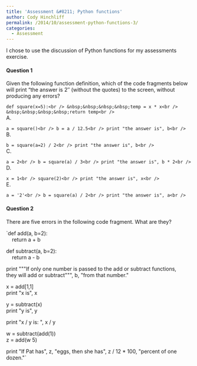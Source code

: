 ```yaml
---
title: 'Assessment &#8211; Python functions'
author: Cody Hinchliff
permalink: /2014/10/assessment-python-functions-3/
categories:
  - Assessment
---
```

I chose to use the discussion of Python functions for my assessments exercise.

#### Question 1

Given the following function definition, which of the code fragments below will print &#8220;the answer is 2&#8243; (without the quotes) to the screen, without producing any errors?

`def square(x=5):<br />
&nbsp;&nbsp;&nbsp;&nbsp;temp = x * x<br />
&nbsp;&nbsp;&nbsp;&nbsp;return temp<br />
`  
A.

`a = square()<br />
b = a / 12.5<br />
print "the answer is", b<br />
`  
B.

`b = square(a=2) / 2<br />
print "the answer is", b<br />
`  
C.

`a = 2<br />
b = square(a) / 3<br />
print "the answer is", b * 2<br />
`  
D.

`x = 1<br />
square(2)<br />
print "the answer is", x<br />
`  
E.

`a = '2'<br />
b = square(a) / 2<br />
print "the answer is", a<br />
`

#### Question 2

There are five errors in the following code fragment. What are they?

`def add(a, b=2):<br />
&nbsp;&nbsp;&nbsp;&nbsp;return a + b</p>
<p>def subtract(a, b=2):<br />
&nbsp;&nbsp;&nbsp;&nbsp;return a - b</p>
<p>print """If only one number is passed to the add or subtract functions,<br />
they will add or subtract""", b, "from that number."</p>
<p>x = add[1,1]<br />
print "x is", x</p>
<p>y = subtract(x)<br />
print "y is", y</p>
<p>print "x / y is: ", x / y</p>
<p>w = subtract(add(1))<br />
z = add(w 5)</p>
<p>print "If Pat has", z, "eggs, then she has", z / 12 * 100, "percent of one dozen."`
